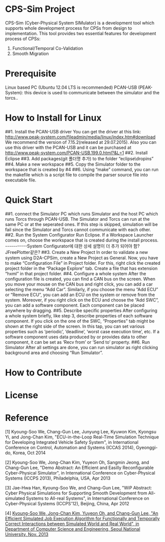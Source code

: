 # CPS-Sim Project
CPS-Sim (Cyber-Physical System SIMulator) is a development tool which supports whole development process for CPSs from design to implementation.
This tool provides two essential features for development process of CPSs:

1. Functional/Temporal Co-Validation
2. Smooth Migration

# Prerequisite
Linux based PC (Ubuntu 12.04 LTS is recommended)
PCAN-USB (PEAK-System): this device is used to communicate between the simulator and the torcs.. 

# How to Install for Linux
##1. Install the PCAN-USB driver
You can get the driver at this link: http://www.peak-system.com/fileadmin/media/linux/index.htm#download
We recommend the version of 7.15.2(released at 29.07.2015).
Also you can use this driver with the PCAN-USB and it can be purchased at http://www.peak-system.com/PCAN-USB.199.0.html?&L=1
##2. Install Eclipse
##3. Add packages(git 폴더명 추가) to the folder “eclipse\dropins”
##4. Make a new workspace
##5. Copy the Simulator folder to the workspace that is created by #4
##6. Using “make” command, you can run the makefile which is a script file to compile the parser source file into executable file.

# Quick Start
##1. connect the Simulator PC which runs Simulator and the host PC which runs Torcs through PCAN-USB.
The Simulator and Torcs can run at the same PC or at the seperated ones.
If this step is skipped, simulation will be fail since the Simulator and Torcs cannot communicate with each other.
##2. Run the System Configurator
Run Eclipse.
If a Workspace Launcher comes on, choose the workspace that is created during the install process.
-----------System Configurator에 대한 상세 설명이 더 추가 되어야 함? JFreePlotter같은?
##3. Create a New Project
In order to validate a new system using D2A-CPSim, create a New Project as General.
Now, you have to make “Configuration File” in Project folder.
For this, right click the created project folder in the “Package Explore” tab.
Create a file that has extension “hxml” in that project folder.
##4. Configure a whole system
After the configuration file is created, you can find a CAN bus on the screen.
When you move your mouse on the CAN bus and right click, you can add a car selecting the menu “Add Car”.
Similarly, if you choose the menu “Add ECU” or “Remove ECU”, you can add an ECU on the system or remove from the system.
Moreover, if you right click on the ECU and choose the “Add SWC”, you can add a software component. 
Each component can be placed anywhere by dragging.
##5. Describe specific properties
After configuring a whole system briefly, like step 3, describe properties of each software component.
If you click on the one of the SWC, “Properties” tab might be shown at the right side of the screen.
In this tap, you can set various properties such as ‘periodic’, ‘deadline’, ‘worst case execution time’, etc.
If a software component uses data produced by or provides data to other component, it can be set as ‘Recv from’ or ‘Send to’ property.
##6. Run Simulator
After all settings are done, you can run simulator as right clicking background area and choosing “Run Simulator”.

# How to Contribute

# License

# Reference
[1] Kyoung-Soo We, Chang-Gun Lee, Junyung Lee, Kyuwon Kim, Kyongsu Yi, and Jong-Chan Kim, "ECU-in-the-Loop Real-Time Simulation Technique for Developing Integrated Vehicle Safety System", in International Conference on Control, Automation and Systems (ICCAS 2014), Gyeonggi-do, Korea, Oct 2014

[2] Kyoung-Soo We, Jong-Chan Kim, Yuyeon Oh, Sangmin Jeong, and Chang-Gun Lee, "Demo Abstract: An Efficient and Easilly Reconfigurable Cyber-Physical Simulator", in International Conference on Cyber-Physical Systems (ICCPS 2013), Philadelphia, USA, Apr 2013

[3] Jae-Hwa Han, Kyoung-Soo We, and Chang-Gun Lee, "WiP Abstract: Cyber Physical Simulations for Supporting Smooth Development from All-simulated Systems to All-real Systems", in International Conference on Cyber-Physical Systems (ICCPS'12), Beijing, China, Apr 2012

[4] [Kyoung-Soo We, Jong-Chan Kim, Yuyeon Oh, and Chang-Gun Lee, "An Efficient Simulated Job Execution Algorithm for Functionally and Temporally Correct Interactions between Simulated World and Real World", in Department of Computer Science and Engineering, Seoul National University, Nov. 2013](http://rubis2.snu.ac.kr/?module=file&act=procFileDownload&file_srl=8035&sid=7a15c388401d03bd0ec5d366580c1964)
